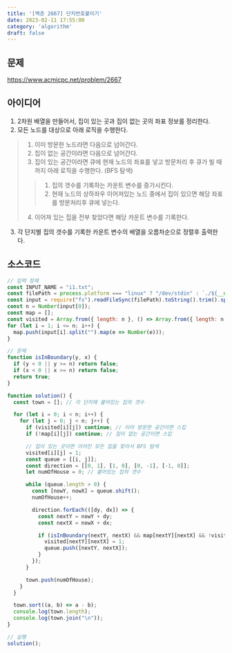 ```yaml
---
title: '[백준 2667] 단지번호붙이기'
date: 2023-02-11 17:55:00
category: 'algorithm'
draft: false
---
```


## 문제
https://www.acmicpc.net/problem/2667

## 아이디어
1. 2차원 배열을 만들어서, 집이 있는 곳과 집이 없는 곳의 좌표 정보를 정리한다.
2. 모든 노드를 대상으로 아래 로직을 수행한다.
> 1. 이미 방문한 노드라면 다음으로 넘어간다.
> 2. 집이 없는 공간이라면 다음으로 넘어간다.
> 3. 집이 있는 공간이라면 큐에 현재 노드의 좌표를 넣고 방문처리 후 큐가 빌 때까지 아래 로직을 수행한다. (BFS 탐색)
> > 1. 집의 갯수를 기록하는 카운트 변수를 증가시킨다.
> > 2. 현재 노드의 상하좌우 이어져있는 노드 중에서 집이 있으면 해당 좌표를 방문처리후 큐에 넣는다.
> 4. 이어져 있는 집을 전부 찾았다면 해당 카운트 변수를 기록한다.
3. 각 단지별 집의 갯수를 기록한 카운트 변수의 배열을 오름차순으로 정렬후 출력한다.

## 소스코드
```js
// 입력 정제
const INPUT_NAME = "i1.txt";
const filePath = process.platform === "linux" ? "/dev/stdin" : `./${__dirname.split('\\').pop()}/${INPUT_NAME}`;
const input = require("fs").readFileSync(filePath).toString().trim().split("\n").map(item => item.trim());
const n = Number(input[0]);
const map = [];
const visited = Array.from({ length: n }, () => Array.from({ length: n }, () => 0));
for (let i = 1; i <= n; i++) {
  map.push(input[i].split("").map(e => Number(e)));
}

// 문제
function isInBoundary(y, x) {
  if (y < 0 || y >= n) return false;
  if (x < 0 || x >= n) return false;
  return true;
}

function solution() {
  const town = []; // 각 단지에 붙어있는 집의 갯수

  for (let i = 0; i < n; i++) {
    for (let j = 0; j < n; j++) {
      if (visited[i][j]) continue; // 이미 방문한 공간이면 스킵
      if (!map[i][j]) continue; // 집이 없는 공간이면 스킵

      // 집이 있는 곳이면 이어진 모든 집을 찾아서 BFS 탐색
      visited[i][j] = 1;
      const queue = [[i, j]];
      const direction = [[0, 1], [1, 0], [0, -1], [-1, 0]];
      let numOfHouse = 0; // 붙어있는 집의 갯수

      while (queue.length > 0) {
        const [nowY, nowX] = queue.shift();
        numOfHouse++;

        direction.forEach(([dy, dx]) => {
          const nextY = nowY + dy;
          const nextX = nowX + dx;

          if (isInBoundary(nextY, nextX) && map[nextY][nextX] && !visited[nextY][nextX]) {
            visited[nextY][nextX] = 1;
            queue.push([nextY, nextX]);
          }
        });
      }

      town.push(numOfHouse);
    }
  }

  town.sort((a, b) => a - b);
  console.log(town.length);
  console.log(town.join("\n"));
}

// 실행
solution();
```